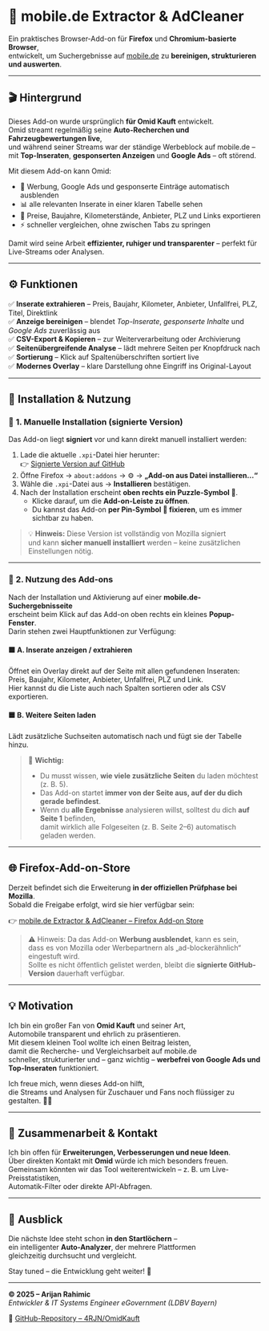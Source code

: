 # 🧩 mobile.de Extractor & AdCleaner

Ein praktisches Browser-Add-on für **Firefox** und **Chromium-basierte Browser**,  
entwickelt, um Suchergebnisse auf [mobile.de](https://www.mobile.de) zu **bereinigen, strukturieren und auswerten**.

---

## 🎬 Hintergrund

Dieses Add-on wurde ursprünglich **für Omid Kauft** entwickelt.  
Omid streamt regelmäßig seine **Auto-Recherchen und Fahrzeugbewertungen live**,  
und während seiner Streams war der ständige Werbeblock auf mobile.de –  
mit **Top-Inseraten**, **gesponserten Anzeigen** und **Google Ads** – oft störend.

Mit diesem Add-on kann Omid:

- 🧹 Werbung, Google Ads und gesponserte Einträge automatisch ausblenden  
- 📊 alle relevanten Inserate in einer klaren Tabelle sehen  
- 💾 Preise, Baujahre, Kilometerstände, Anbieter, PLZ und Links exportieren  
- ⚡ schneller vergleichen, ohne zwischen Tabs zu springen

Damit wird seine Arbeit **effizienter, ruhiger und transparenter** – perfekt für Live-Streams oder Analysen.

---

## ⚙️ Funktionen

✅ **Inserate extrahieren** – Preis, Baujahr, Kilometer, Anbieter, Unfallfrei, PLZ, Titel, Direktlink  
✅ **Anzeige bereinigen** – blendet *Top-Inserate*, *gesponserte Inhalte* und *Google Ads* zuverlässig aus  
✅ **CSV-Export & Kopieren** – zur Weiterverarbeitung oder Archivierung  
✅ **Seitenübergreifende Analyse** – lädt mehrere Seiten per Knopfdruck nach  
✅ **Sortierung** – Klick auf Spaltenüberschriften sortiert live  
✅ **Modernes Overlay** – klare Darstellung ohne Eingriff ins Original-Layout

---

## 🧭 Installation & Nutzung

### 🔹 **1. Manuelle Installation (signierte Version)**

Das Add-on liegt **signiert** vor und kann direkt manuell installiert werden:

1. Lade die aktuelle `.xpi`-Datei hier herunter:  
   👉 [Signierte Version auf GitHub](https://github.com/4RJN/OmidKauft/blob/main/mobile.de%2FBrowser_Add-On%2Fc78596c013704a33bd60-1.0.1.xpi)
2. Öffne Firefox → `about:addons` → ⚙️ → **„Add-on aus Datei installieren…“**  
3. Wähle die `.xpi`-Datei aus → **Installieren** bestätigen.  
4. Nach der Installation erscheint **oben rechts ein Puzzle-Symbol 🧩**.  
   - Klicke darauf, um die **Add-on-Leiste zu öffnen**.  
   - Du kannst das Add-on **per Pin-Symbol 📌 fixieren**, um es immer sichtbar zu haben.  

> 💡 **Hinweis:** Diese Version ist vollständig von Mozilla signiert  
> und kann **sicher manuell installiert** werden – keine zusätzlichen Einstellungen nötig.

---

### 🔹 **2. Nutzung des Add-ons**

Nach der Installation und Aktivierung auf einer **mobile.de-Suchergebnisseite**  
erscheint beim Klick auf das Add-on oben rechts ein kleines **Popup-Fenster**.  
Darin stehen zwei Hauptfunktionen zur Verfügung:

#### 🟩 **A. Inserate anzeigen / extrahieren**
Öffnet ein Overlay direkt auf der Seite mit allen gefundenen Inseraten:  
Preis, Baujahr, Kilometer, Anbieter, Unfallfrei, PLZ und Link.  
Hier kannst du die Liste auch nach Spalten sortieren oder als CSV exportieren.

#### 🟦 **B. Weitere Seiten laden**
Lädt zusätzliche Suchseiten automatisch nach und fügt sie der Tabelle hinzu.  

> 🔸 **Wichtig:**  
> - Du musst wissen, **wie viele zusätzliche Seiten** du laden möchtest (z. B. 5).  
> - Das Add-on startet **immer von der Seite aus, auf der du dich gerade befindest**.  
> - Wenn du **alle Ergebnisse** analysieren willst, solltest du dich **auf Seite 1** befinden,  
>   damit wirklich alle Folgeseiten (z. B. Seite 2–6) automatisch geladen werden.

---

## 🌐 Firefox-Add-on-Store

Derzeit befindet sich die Erweiterung **in der offiziellen Prüfphase bei Mozilla**.  
Sobald die Freigabe erfolgt, wird sie hier verfügbar sein:

👉 [mobile.de Extractor & AdCleaner – Firefox Add-on Store](https://addons.mozilla.org/addon/mobile-de-extractor-adcleaner)

> ⚠️ Hinweis: Da das Add-on **Werbung ausblendet**, kann es sein,  
> dass es von Mozilla oder Werbepartnern als „ad-blockerähnlich“ eingestuft wird.  
> Sollte es nicht öffentlich gelistet werden, bleibt die **signierte GitHub-Version** dauerhaft verfügbar.

---

## 💡 Motivation

Ich bin ein großer Fan von **Omid Kauft** und seiner Art,  
Automobile transparent und ehrlich zu präsentieren.  
Mit diesem kleinen Tool wollte ich einen Beitrag leisten,  
damit die Recherche- und Vergleichsarbeit auf mobile.de  
schneller, strukturierter und – ganz wichtig – **werbefrei von Google Ads und Top-Inseraten** funktioniert.

Ich freue mich, wenn dieses Add-on hilft,  
die Streams und Analysen für Zuschauer und Fans noch flüssiger zu gestalten. 🚗💨

---

## 🤝 Zusammenarbeit & Kontakt

Ich bin offen für **Erweiterungen, Verbesserungen und neue Ideen**.  
Über direkten Kontakt mit **Omid** würde ich mich besonders freuen.  
Gemeinsam könnten wir das Tool weiterentwickeln – z. B. um Live-Preisstatistiken,  
Automatik-Filter oder direkte API-Abfragen.

---

## 🚀 Ausblick

Die nächste Idee steht schon **in den Startlöchern** –  
ein intelligenter **Auto-Analyzer**, der mehrere Plattformen  
gleichzeitig durchsucht und vergleicht.

Stay tuned – die Entwicklung geht weiter! 🔧

---

**© 2025 – Arijan Rahimic**  
*Entwickler & IT Systems Engineer eGovernment (LDBV Bayern)*

🔗 [GitHub-Repository – 4RJN/OmidKauft](https://github.com/4RJN/OmidKauft)